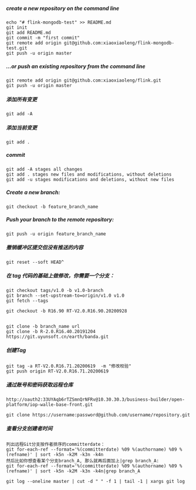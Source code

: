 ##### create a new repository on the command line

```
echo "# flink-mongodb-test" >> README.md
git init
git add README.md
git commit -m "first commit"
git remote add origin git@github.com:xiaoxiaoleng/flink-mongodb-test.git
git push -u origin master
```

##### …or push an existing repository from the command line

```
git remote add origin git@github.com:xiaoxiaoleng/flink.git
git push -u origin master
```

##### 添加所有变更

```
git add -A
```

##### 添加当前变更

```
git add .
```

##### commit

```
git add -A stages all changes
git add . stages new files and modifications, without deletions
git add -u stages modifications and deletions, without new files
```

##### Create a new branch:

```
git checkout -b feature_branch_name
```

##### Push your branch to the remote repository:

```
git push -u origin feature_branch_name
```

##### 撤销缓冲区提交但没有推送的内容

```
git reset --soft HEAD^
```

##### 在 tag 代码的基础上做修改，你需要一个分支： 

```
git checkout tags/v1.0 -b v1.0-branch
git branch --set-upstream-to=origin/v1.0 v1.0
git fetch --tags

git checkout -b R16.90 RT-V2.0.R16.90.20200928


git clone -b branch_name url
git clone -b R-2.0.R16.40.20191204 https://git.uyunsoft.cn/earth/banda.git
```

##### 创建Tag

```
git tag -a RT-V2.0.R16.71.20200619  -m "修改校验"
git push origin RT-V2.0.R16.71.20200619
```

##### 通过账号和密码获取远程仓库

```
http://oauth2:33UYAqb6rTZSmnQrNFRv@10.30.30.3/business-builder/open-platform/iop-walle-base-front.git

git clone https://username:password@github.com/username/repository.git
```

##### 查看分支创建者时间

```
列出远程Git分支按作者排序的committerdate：
git for-each-ref --format='%(committerdate) %09 %(authorname) %09 %(refname)' | sort -k5n -k2M -k3n -k4n
然后比如你想查看某个分支branch_A, 那么就再后面加上|grep branch_A:
git for-each-ref --format='%(committerdate) %09 %(authorname) %09 %(refname)' | sort -k5n -k2M -k3n -k4n|grep branch_A

git log --oneline master | cut -d " " -f 1 | tail -1 | xargs git log
```

